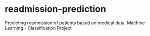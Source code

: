 # readmission-prediction
Predicting readmission of patients based on medical data. Machine Learning - Classification Project
